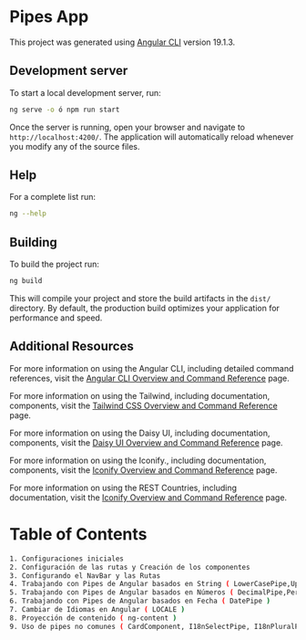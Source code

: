 # Pipes App

This project was generated using [Angular CLI](https://github.com/angular/angular-cli) version 19.1.3.

## Development server

To start a local development server, run:

```bash
ng serve -o ó npm run start
```

Once the server is running, open your browser and navigate to `http://localhost:4200/`. The application will automatically reload whenever you modify any of the source files.

## Help

For a complete list run:

```bash
ng --help
```

## Building

To build the project run:

```bash
ng build
```

This will compile your project and store the build artifacts in the `dist/` directory. By default, the production build optimizes your application for performance and speed.

## Additional Resources

For more information on using the Angular CLI, including detailed command references, visit the [Angular CLI Overview and Command Reference](https://angular.dev/tools/cli) page.

For more information on using the Tailwind, including documentation, components, visit the [Tailwind CSS Overview and Command Reference](https://tailwindcss.com) page.

For more information on using the Daisy UI, including documentation, components, visit the [Daisy UI Overview and Command Reference](https://daisyui.com) page.

For more information on using the Iconify., including documentation, components, visit the [Iconify Overview and Command Reference](https://iconify.design/) page.

For more information on using the REST Countries, including documentation, visit the [Iconify Overview and Command Reference](https://restcountries.com/) page.

# Table of Contents
```bash
1. Configuraciones iniciales
2. Configuración de las rutas y Creación de los componentes
3. Configurando el NavBar y las Rutas
4. Trabajando con Pipes de Angular basados en String ( LowerCasePipe,UpperCasePipe,TitleCasePipe )
5. Trabajando con Pipes de Angular basados en Números ( DecimalPipe,PercentPipe,CurrencyPipe )
6. Trabajando con Pipes de Angular basados en Fecha ( DatePipe )
7. Cambiar de Idiomas en Angular ( LOCALE )
8. Proyección de contenido ( ng-content )
9. Uso de pipes no comunes ( CardComponent, I18nSelectPipe, I18nPluralPipe,SlicePipe,JsonPipe, KeyValuePipe, TitleCasePipe,AsyncPipe )
```
